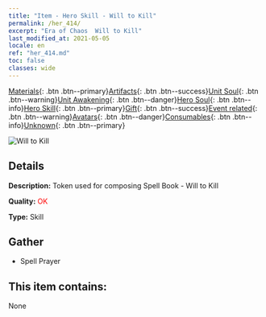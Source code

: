 ```yaml
---
title: "Item - Hero Skill - Will to Kill"
permalink: /her_414/
excerpt: "Era of Chaos  Will to Kill"
last_modified_at: 2021-05-05
locale: en
ref: "her_414.md"
toc: false
classes: wide
---
```

 [Materials](/Items/){: .btn .btn--primary}[Artifacts](/Items/Artifacts/){: .btn .btn--success}[Unit Soul](/Items/UnitSoul/){: .btn .btn--warning}[Unit Awakening](/Items/UnitAwakening/){: .btn .btn--danger}[Hero Soul](/Items/HeroSoul/){: .btn .btn--info}[Hero Skill](/Items/HeroSkill/){: .btn .btn--primary}[Gift](/Items/Gift/){: .btn .btn--success}[Event related](/Items/Events/){: .btn .btn--warning}[Avatars](/Items/Avatars/){: .btn .btn--danger}[Consumables](/Items/Consumables/){: .btn .btn--info}[Unknown](/Items/Unknown/){: .btn .btn--primary}

 ![Will to Kill](/images/t/ps_shaluyizhi.png)

## Details
 **Description:** Token used for composing Spell Book - Will to Kill

 **Quality:** <span style="color: #FF0000">OK</span>

 **Type:** Skill

## Gather

*    Spell Prayer 

## This item contains:

  None

